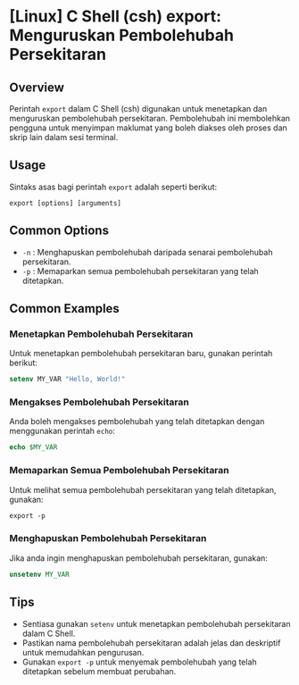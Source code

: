# [Linux] C Shell (csh) export: Menguruskan Pembolehubah Persekitaran

## Overview
Perintah `export` dalam C Shell (csh) digunakan untuk menetapkan dan menguruskan pembolehubah persekitaran. Pembolehubah ini membolehkan pengguna untuk menyimpan maklumat yang boleh diakses oleh proses dan skrip lain dalam sesi terminal.

## Usage
Sintaks asas bagi perintah `export` adalah seperti berikut:

```
export [options] [arguments]
```

## Common Options
- `-n` : Menghapuskan pembolehubah daripada senarai pembolehubah persekitaran.
- `-p` : Memaparkan semua pembolehubah persekitaran yang telah ditetapkan.

## Common Examples

### Menetapkan Pembolehubah Persekitaran
Untuk menetapkan pembolehubah persekitaran baru, gunakan perintah berikut:

```csh
setenv MY_VAR "Hello, World!"
```

### Mengakses Pembolehubah Persekitaran
Anda boleh mengakses pembolehubah yang telah ditetapkan dengan menggunakan perintah `echo`:

```csh
echo $MY_VAR
```

### Memaparkan Semua Pembolehubah Persekitaran
Untuk melihat semua pembolehubah persekitaran yang telah ditetapkan, gunakan:

```csh
export -p
```

### Menghapuskan Pembolehubah Persekitaran
Jika anda ingin menghapuskan pembolehubah persekitaran, gunakan:

```csh
unsetenv MY_VAR
```

## Tips
- Sentiasa gunakan `setenv` untuk menetapkan pembolehubah persekitaran dalam C Shell.
- Pastikan nama pembolehubah persekitaran adalah jelas dan deskriptif untuk memudahkan pengurusan.
- Gunakan `export -p` untuk menyemak pembolehubah yang telah ditetapkan sebelum membuat perubahan.